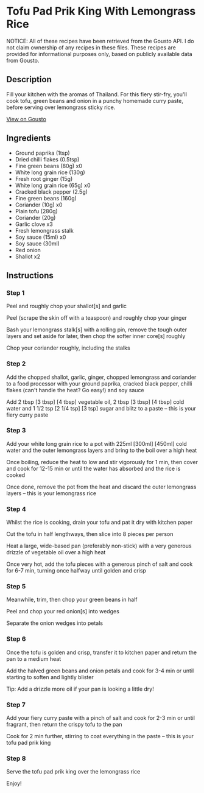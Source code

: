 # Tofu Pad Prik King With Lemongrass Rice

NOTICE: All of these recipes have been retrieved from the Gousto API. I do not claim ownership of any recipes in these files. These recipes are provided for informational purposes only, based on publicly available data from Gousto.

## Description

Fill your kitchen with the aromas of Thailand. For this fiery stir-fry, you'll cook tofu, green beans and onion in a punchy homemade curry paste, before serving over lemongrass sticky rice. 

[View on Gousto](https://www.gousto.co.uk/recipes/cookbook/tofu-pad-prik-king-with-lemongrass-rice)

## Ingredients

- Ground paprika (1tsp)
- Dried chilli flakes (0.5tsp)
- Fine green beans (80g) x0
- White long grain rice (130g)
- Fresh root ginger (15g)
- White long grain rice (65g) x0
- Cracked black pepper (2.5g)
- Fine green beans (160g)
- Coriander (10g) x0
- Plain tofu (280g)
- Coriander (20g)
- Garlic clove x3
- Fresh lemongrass stalk
- Soy sauce (15ml) x0
- Soy sauce (30ml)
- Red onion
- Shallot x2

## Instructions


### Step 1

Peel and roughly chop your shallot[s] and garlic

Peel (scrape the skin off with a teaspoon) and roughly chop your ginger

Bash your lemongrass stalk[s] with a rolling pin, remove the tough outer layers and set aside for later, then chop the softer inner core[s]<span class="text-danger"> </span>roughly

Chop your coriander roughly, including the stalks


### Step 2

Add the chopped shallot, garlic, ginger, chopped lemongrass and coriander to a food processor with your ground paprika, cracked black pepper, chilli flakes (can't handle the heat? Go easy!) and soy sauce

Add 2 tbsp <span class="text-purple">[3 tbsp]</span><span class="text-danger"> [4 tbsp] </span>vegetable oil, 2 tbsp <span class="text-purple">[3 tbsp]</span> <span class="text-danger">[4 tbsp]</span> cold water and 1 1/2 tsp <span class="text-purple">[2 1/4 tsp]</span> <span class="text-danger">[3 tsp]</span> sugar and blitz to a paste – this is your fiery curry paste


### Step 3

Add your white long grain rice to a pot with 225ml <span class="text-purple">[300ml]</span><span class="text-danger"> [450ml]</span> cold water and the outer lemongrass layers and bring to the boil over a high heat

Once boiling, reduce the heat to low and stir vigorously for 1 min, then cover and cook for 12-15 min or until the water has absorbed and the rice is cooked

Once done, remove the pot from the heat and discard the outer lemongrass layers – this is your lemongrass rice


### Step 4

Whilst the rice is cooking, drain your tofu and pat it dry with kitchen paper

Cut the tofu in half lengthways, then slice into 8<span class="text-danger"> </span>pieces per person

Heat a large, wide-based pan (preferably non-stick) with a very generous drizzle of vegetable oil over a high heat

Once very hot, add the tofu pieces with a generous pinch of salt and cook for 6-7 min, turning once halfway until golden and crisp


### Step 5

Meanwhile, trim, then chop your green beans in half

Peel and chop your red onion[s] into wedges

Separate the onion wedges into petals


### Step 6

Once the tofu is golden and crisp, transfer it to kitchen paper and return the pan to a medium heat

Add the halved green beans and onion petals and cook for 3-4 min or until starting to soften and lightly blister

Tip: Add a drizzle more oil if your pan is looking a little dry!


### Step 7

Add your fiery curry paste with a pinch of salt and cook for 2-3 min or until fragrant, then return the crispy tofu to the pan

Cook for 2 min further, stirring to coat everything in the paste – this is your tofu pad prik king

### Step 8

Serve the tofu pad prik king over the lemongrass rice

Enjoy!

